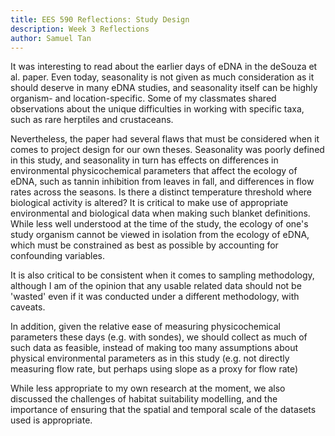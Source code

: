 ```yaml
---
title: EES 590 Reflections: Study Design
description: Week 3 Reflections
author: Samuel Tan
---
```


It was interesting to read about the earlier days of eDNA in the deSouza et al. paper. Even today, seasonality is not given as much consideration as it should deserve in many eDNA studies, and seasonality itself can be highly organism- and location-specific. Some of my classmates shared observations about the unique difficulties in working with specific taxa, such as rare herptiles and crustaceans. 

Nevertheless, the paper had several flaws that must be considered when it comes to project design for our own theses. Seasonality was poorly defined in this study, and seasonality in turn has effects on differences in environmental physicochemical parameters that affect the ecology of eDNA, such as tannin inhibition from leaves in fall, and differences in flow rates across the seasons. Is there a distinct temperature threshold where biological activity is altered? It is critical to make use of appropriate environmental and biological data when making such blanket definitions. 
While less well understood at the time of the study, the ecology of one's study organism cannot be viewed in isolation from the ecology of eDNA, which must be constrained as best as possible by accounting for confounding variables. 

It is also critical to be consistent when it comes to sampling methodology, although I am of the opinion that any usable related data should not be 'wasted' even if it was conducted under a different methodology, with caveats. 

In addition, given the relative ease of measuring physicochemical parameters these days (e.g. with sondes), we should collect as much of such data as feasible, instead of making too many assumptions about physical environmental parameters as in this study (e.g. not directly measuring flow rate, but perhaps using slope as a proxy for flow rate)

While less appropriate to my own research at the moment, we also discussed the challenges of habitat suitability modelling, and the importance of ensuring that the spatial and temporal scale of the datasets used is appropriate. 